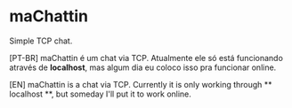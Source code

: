 # maChattin
Simple TCP chat.

[PT-BR]
maChattin é um chat via TCP. Atualmente ele só está funcionando através de **localhost**, mas algum dia eu coloco isso pra funcionar online.

[EN]
maChattin is a chat via TCP. Currently it is only working through ** localhost **, but someday I'll put it to work online.

